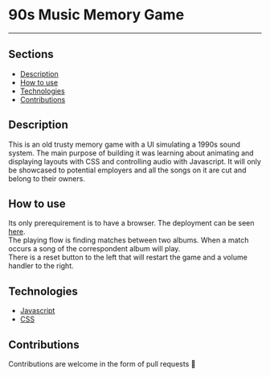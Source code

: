 # 90s Music Memory Game
___

## Sections
* [Description](#Description)
* [How to use](#How)
* [Technologies](#Technologies)
* [Contributions](#Contributions)

## Description

This is an old trusty memory game with a UI simulating a 1990s sound system. The main purpose of building it  was learning about animating and displaying layouts with CSS and controlling audio with Javascript. 
It will only be showcased to potential employers and all the songs on it are cut and belong to their owners.


## How to use

Its only prerequirement is to have a browser. The deployment can be seen [here](https://github.com/ceciCoding/90s-Music-Memory-Game). <br>
The playing flow is finding matches between two albums. When a match occurs a song of the correspondent album will play. <br>
There is a reset button to the left that will restart the game and a volume handler to the right. 

## Technologies

* [Javascript](https://github.com/ceciCoding/90s-Music-Memory-Game/blob/master/script.js)
* [CSS](https://github.com/ceciCoding/90s-Music-Memory-Game/tree/master/CSS)

## Contributions

Contributions are welcome in the form of pull requests 🦄



